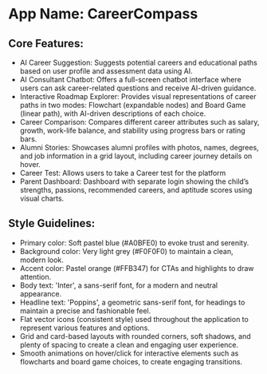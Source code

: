 # **App Name**: CareerCompass

## Core Features:

- AI Career Suggestion: Suggests potential careers and educational paths based on user profile and assessment data using AI.
- AI Consultant Chatbot: Offers a full-screen chatbot interface where users can ask career-related questions and receive AI-driven guidance.
- Interactive Roadmap Explorer: Provides visual representations of career paths in two modes: Flowchart (expandable nodes) and Board Game (linear path), with AI-driven descriptions of each choice.
- Career Comparison: Compares different career attributes such as salary, growth, work-life balance, and stability using progress bars or rating bars.
- Alumni Stories: Showcases alumni profiles with photos, names, degrees, and job information in a grid layout, including career journey details on hover.
- Career Test: Allows users to take a Career test for the platform
- Parent Dashboard: Dashboard with separate login showing the child’s strengths, passions, recommended careers, and aptitude scores using visual charts.

## Style Guidelines:

- Primary color: Soft pastel blue (#A0BFE0) to evoke trust and serenity.
- Background color: Very light grey (#F0F0F0) to maintain a clean, modern look.
- Accent color: Pastel orange (#FFB347) for CTAs and highlights to draw attention.
- Body text: 'Inter', a sans-serif font, for a modern and neutral appearance.
- Headline text: 'Poppins', a geometric sans-serif font, for headings to maintain a precise and fashionable feel.
- Flat vector icons (consistent style) used throughout the application to represent various features and options.
- Grid and card-based layouts with rounded corners, soft shadows, and plenty of spacing to create a clean and engaging user experience.
- Smooth animations on hover/click for interactive elements such as flowcharts and board game choices, to create engaging transitions.